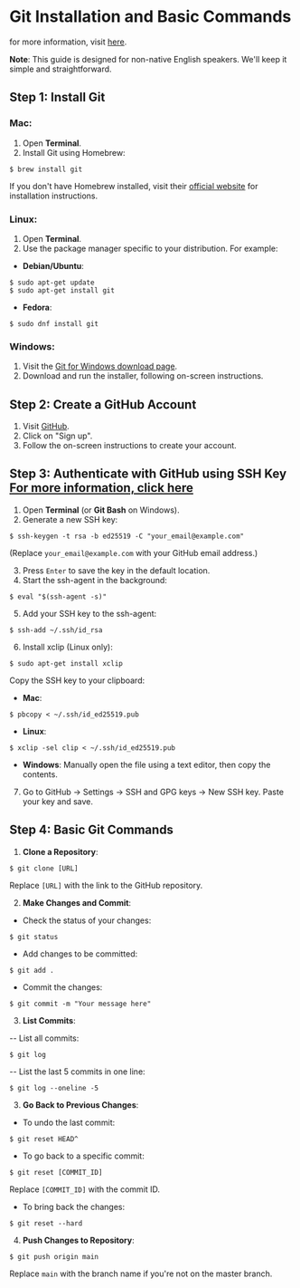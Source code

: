 # Git Installation and Basic Commands
for more information, visit [here](ABOUT_GIT_GITHUB.md).

**Note**: This guide is designed for non-native English speakers. We'll keep it simple and straightforward. 

## Step 1: Install Git

### Mac:
1. Open **Terminal**.
2. Install Git using Homebrew: 
```
$ brew install git
```
If you don't have Homebrew installed, visit their [official website](https://brew.sh/) for installation instructions.

### Linux:
1. Open **Terminal**.
2. Use the package manager specific to your distribution. For example:

- **Debian/Ubuntu**:
```
$ sudo apt-get update
$ sudo apt-get install git
```

- **Fedora**:
```
$ sudo dnf install git
```

### Windows:
1. Visit the [Git for Windows download page](https://git-scm.com/download/win).
2. Download and run the installer, following on-screen instructions.

## Step 2: Create a GitHub Account

1. Visit [GitHub](https://github.com/).
2. Click on "Sign up".
3. Follow the on-screen instructions to create your account.

## Step 3: Authenticate with GitHub using SSH Key [For more information, click here](https://docs.github.com/en/authentication)

1. Open **Terminal** (or **Git Bash** on Windows).
2. Generate a new SSH key:
```
$ ssh-keygen -t rsa -b ed25519 -C "your_email@example.com"
```
(Replace `your_email@example.com` with your GitHub email address.)

3. Press `Enter` to save the key in the default location.
4. Start the ssh-agent in the background:
```
$ eval "$(ssh-agent -s)"
```
5. Add your SSH key to the ssh-agent:
```
$ ssh-add ~/.ssh/id_rsa
```
6. Install xclip (Linux only):
```
$ sudo apt-get install xclip
```
Copy the SSH key to your clipboard:
- **Mac**:
```
$ pbcopy < ~/.ssh/id_ed25519.pub
```
- **Linux**:
```
$ xclip -sel clip < ~/.ssh/id_ed25519.pub
```
- **Windows**: Manually open the file using a text editor, then copy the contents.

7. Go to GitHub -> Settings -> SSH and GPG keys -> New SSH key. Paste your key and save.

## Step 4: Basic Git Commands

1. **Clone a Repository**:
```
$ git clone [URL]
```
Replace `[URL]` with the link to the GitHub repository.

2. **Make Changes and Commit**:

- Check the status of your changes:
```
$ git status
```
- Add changes to be committed:
```
$ git add .
```
- Commit the changes:
```
$ git commit -m "Your message here"
```
3. **List Commits**:

-- List all commits:
```
$ git log
```
-- List the last 5 commits in one line:
```
$ git log --oneline -5
```
3. **Go Back to Previous Changes**:

- To undo the last commit:
```
$ git reset HEAD^
```
- To go back to a specific commit:
```
$ git reset [COMMIT_ID]
```
Replace `[COMMIT_ID]` with the commit ID.

- To bring back the changes:
```
$ git reset --hard
```


4. **Push Changes to Repository**:
```
$ git push origin main
```
Replace `main` with the branch name if you're not on the master branch.
